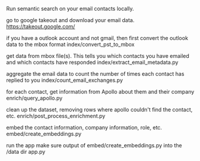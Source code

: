 Run semantic search on your email contacts locally. 

go to google takeout and download your email data.
https://takeout.google.com/

if you have a outlook account and not gmail, then first convert the outlook data to the mbox format
index/convert_pst_to_mbox

get data from mbox file(s). This tells you which contacts you have emailed and which contacts have responded
index/extract_email_metadata.py

aggregate the email data to count the number of times each contact has replied to you
index/count_email_exchanges.py

for each contact, get information from Apollo about them and their company
enrich/query_apollo.py

clean up the dataset, removing rows where apollo couldn't find the contact, etc.
enrich/post_process_enrichment.py

embed the contact information, company information, role, etc.
embed/create_embeddings.py

run the app
make sure output of embed/create_embeddings.py into the /data dir
app.py
